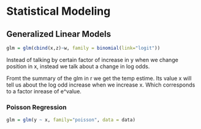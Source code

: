 # Statistical Modeling

## Generalized Linear Models

```R
glm = glm(cbind(x,z)~w, family = binomial(link="logit"))
```
Instead of talking by certain factor of increase in y when we change position in x, instead we talk about a change in log odds.

Fromt the summary of the glm in r we get the temp estime. Its value x will tell us about the log odd increase when we increase x. Which corresponds to a factor inrease of e^value.

### Poisson Regression

```R
glm = glm(y ~ x, family="poisson", data = data)
```
